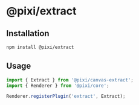 # @pixi/extract

## Installation

```bash
npm install @pixi/extract
```

## Usage

```js
import { Extract } from '@pixi/canvas-extract';
import { Renderer } from '@pixi/core';

Renderer.registerPlugin('extract', Extract);
```